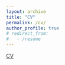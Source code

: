 ```yaml
---
layout: archive
title: "CV"
permalink: /cv/
author_profile: true
# redirect_from:
#   - /resume
---
```


[CV](http://wuyinjun-1993.github.io/files/YinjunWu_CV.pdf)
